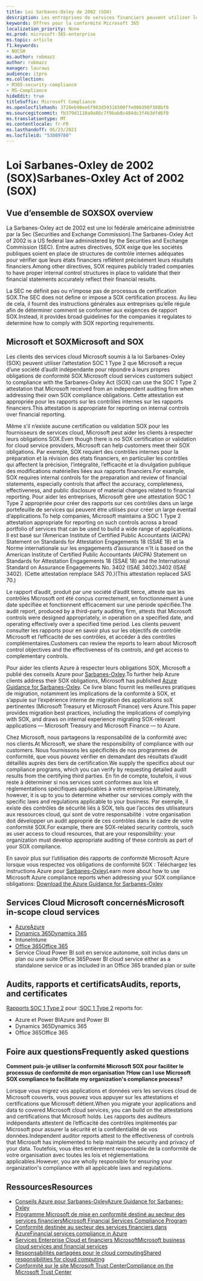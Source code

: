 ```yaml
---
title: Loi Sarbanes-Oxley de 2002 (SOX)
description: Les entreprises de services financiers peuvent utiliser les rapports de conformité Microsoft pour respecter la loi Sarbanes-Oxley.
keywords: Offres pour la conformité Microsoft 365
localization_priority: None
ms.prod: microsoft-365-enterprise
ms.topic: article
f1.keywords:
- NOCSH
ms.author: robmazz
author: robmazz
manager: laurawi
audience: itpro
ms.collection:
- M365-security-compliance
- MS-Compliance
hideEdit: true
titleSuffix: Microsoft Compliance
ms.openlocfilehash: 3720eb98ee6f903d59316500ffe008398f388bf0
ms.sourcegitcommit: fb379d1110a9a86c7f9bab8c484dc3f4b3dfd6f0
ms.translationtype: MT
ms.contentlocale: fr-FR
ms.lasthandoff: 06/23/2021
ms.locfileid: "53089788"
---
```

# <a name="sarbanes-oxley-act-of-2002-sox"></a><span data-ttu-id="ca76a-104">Loi Sarbanes-Oxley de 2002 (SOX)</span><span class="sxs-lookup"><span data-stu-id="ca76a-104">Sarbanes-Oxley Act of 2002 (SOX)</span></span>

## <a name="sox-overview"></a><span data-ttu-id="ca76a-105">Vue d’ensemble de SOX</span><span class="sxs-lookup"><span data-stu-id="ca76a-105">SOX overview</span></span>

<span data-ttu-id="ca76a-106">La Sarbanes-Oxley act de 2002 est une loi fédérale américaine administrée par la Sec (Securities and Exchange Commission).</span><span class="sxs-lookup"><span data-stu-id="ca76a-106">The Sarbanes-Oxley Act of 2002 is a US federal law administered by the Securities and Exchange Commission (SEC).</span></span> <span data-ttu-id="ca76a-107">Entre autres directives, SOX exige que les sociétés publiques soient en place de structures de contrôle internes adéquates pour vérifier que leurs états financiers reflètent précisément leurs résultats financiers.</span><span class="sxs-lookup"><span data-stu-id="ca76a-107">Among other directives, SOX requires publicly traded companies to have proper internal control structures in place to validate that their financial statements accurately reflect their financial results.</span></span>

<span data-ttu-id="ca76a-108">La SEC ne définit pas ou n’impose pas de processus de certification SOX.</span><span class="sxs-lookup"><span data-stu-id="ca76a-108">The SEC does not define or impose a SOX certification process.</span></span> <span data-ttu-id="ca76a-109">Au lieu de cela, il fournit des instructions générales aux entreprises qu’elle régule afin de déterminer comment se conformer aux exigences de rapport SOX.</span><span class="sxs-lookup"><span data-stu-id="ca76a-109">Instead, it provides broad guidelines for the companies it regulates to determine how to comply with SOX reporting requirements.</span></span>

## <a name="microsoft-and-sox"></a><span data-ttu-id="ca76a-110">Microsoft et SOX</span><span class="sxs-lookup"><span data-stu-id="ca76a-110">Microsoft and SOX</span></span>

<span data-ttu-id="ca76a-111">Les clients des services cloud Microsoft soumis à la loi Sarbanes-Oxley (SOX) peuvent utiliser l’attestation SOC 1 Type 2 que Microsoft a reçue d’une société d’audit indépendante pour répondre à leurs propres obligations de conformité SOX.</span><span class="sxs-lookup"><span data-stu-id="ca76a-111">Microsoft cloud services customers subject to compliance with the Sarbanes-Oxley Act (SOX) can use the SOC 1 Type 2 attestation that Microsoft received from an independent auditing firm when addressing their own SOX compliance obligations.</span></span> <span data-ttu-id="ca76a-112">Cette attestation est appropriée pour les rapports sur les contrôles internes sur les rapports financiers.</span><span class="sxs-lookup"><span data-stu-id="ca76a-112">This attestation is appropriate for reporting on internal controls over financial reporting.</span></span>

<span data-ttu-id="ca76a-113">Même s’il n’existe aucune certification ou validation SOX pour les fournisseurs de services cloud, Microsoft peut aider les clients à respecter leurs obligations SOX.</span><span class="sxs-lookup"><span data-stu-id="ca76a-113">Even though there is no SOX certification or validation for cloud service providers, Microsoft can help customers meet their SOX obligations.</span></span> <span data-ttu-id="ca76a-114">Par exemple, SOX requiert des contrôles internes pour la préparation et la révision des états financiers, en particulier les contrôles qui affectent la précision, l’intégralité, l’efficacité et la divulgation publique des modifications matérielles liées aux rapports financiers.</span><span class="sxs-lookup"><span data-stu-id="ca76a-114">For example, SOX requires internal controls for the preparation and review of financial statements, especially controls that affect the accuracy, completeness, effectiveness, and public disclosure of material changes related to financial reporting.</span></span> <span data-ttu-id="ca76a-115">Pour aider les entreprises, Microsoft gère une attestation SOC 1 Type 2 appropriée pour créer des rapports sur ces contrôles dans un large portefeuille de services qui peuvent être utilisés pour créer un large éventail d’applications.</span><span class="sxs-lookup"><span data-stu-id="ca76a-115">To help companies, Microsoft maintains a SOC 1 Type 2 attestation appropriate for reporting on such controls across a broad portfolio of services that can be used to build a wide range of applications.</span></span> <span data-ttu-id="ca76a-116">Il est basé sur l’American Institute of Certified Public Accountants (AICPA) Statement on Standards for Attestation Engagements 18 (SSAE 18) et la Norme internationale sur les engagements d’assurance n'</span><span class="sxs-lookup"><span data-stu-id="ca76a-116">It is based on the American Institute of Certified Public Accountants (AICPA) Statement on Standards for Attestation Engagements 18 (SSAE 18) and the International Standard on Assurance Engagements No.</span></span> <span data-ttu-id="ca76a-117">3402 (ISAE 3402).</span><span class="sxs-lookup"><span data-stu-id="ca76a-117">3402 (ISAE 3402).</span></span> <span data-ttu-id="ca76a-118">(Cette attestation remplace SAS 70.)</span><span class="sxs-lookup"><span data-stu-id="ca76a-118">(This attestation replaced SAS 70.)</span></span>

<span data-ttu-id="ca76a-119">Le rapport d’audit, produit par une société d’audit tierce, atteste que les contrôles Microsoft ont été conçus correctement, en fonctionnement à une date spécifiée et fonctionnent efficacement sur une période spécifiée.</span><span class="sxs-lookup"><span data-stu-id="ca76a-119">The audit report, produced by a third-party auditing firm, attests that Microsoft controls were designed appropriately, in operation on a specified date, and operating effectively over a specified time period.</span></span> <span data-ttu-id="ca76a-120">Les clients peuvent consulter les rapports pour en savoir plus sur les objectifs de contrôle Microsoft et l’efficacité de ses contrôles, et accéder à des contrôles complémentaires.</span><span class="sxs-lookup"><span data-stu-id="ca76a-120">Customers can review the reports to learn about Microsoft control objectives and the effectiveness of its controls, and get access to complementary controls.</span></span>

<span data-ttu-id="ca76a-121">Pour aider les clients Azure à respecter leurs obligations SOX, Microsoft a publié des conseils Azure pour [Sarbanes-Oxley](https://aka.ms/Azure-SOX-Guide).</span><span class="sxs-lookup"><span data-stu-id="ca76a-121">To further help Azure clients address their SOX obligations, Microsoft has published [Azure Guidance for Sarbanes-Oxley](https://aka.ms/Azure-SOX-Guide).</span></span> <span data-ttu-id="ca76a-122">Ce livre blanc fournit les meilleures pratiques de migration, notamment les implications de la conformité à SOX, et s’appuie sur l’expérience interne de migration des applications soX pertinentes (Microsoft Treasury et Microsoft Finance) vers Azure.</span><span class="sxs-lookup"><span data-stu-id="ca76a-122">This paper provides migration best practices, including the implications of complying with SOX, and draws on internal experience migrating SOX-relevant applications — Microsoft Treasury and Microsoft Finance — to Azure.</span></span>

<span data-ttu-id="ca76a-123">Chez Microsoft, nous partageons la responsabilité de la conformité avec nos clients.</span><span class="sxs-lookup"><span data-stu-id="ca76a-123">At Microsoft, we share the responsibility of compliance with our customers.</span></span> <span data-ttu-id="ca76a-124">Nous fournissons les spécificités de nos programmes de conformité, que vous pouvez vérifier en demandant des résultats d’audit détaillés auprès des tiers de certification.</span><span class="sxs-lookup"><span data-stu-id="ca76a-124">We supply the specifics about our compliance programs, which you can verify by requesting detailed audit results from the certifying third parties.</span></span> <span data-ttu-id="ca76a-125">En fin de compte, toutefois, il vous reste à déterminer si nos services sont conformes aux lois et réglementations spécifiques applicables à votre entreprise.</span><span class="sxs-lookup"><span data-stu-id="ca76a-125">Ultimately, however, it is up to you to determine whether our services comply with the specific laws and regulations applicable to your business.</span></span> <span data-ttu-id="ca76a-126">Par exemple, il existe des contrôles de sécurité liés à SOX, tels que l’accès des utilisateurs aux ressources cloud, qui sont de votre responsabilité : votre organisation doit développer un audit approprié de ces contrôles dans le cadre de votre conformité SOX.</span><span class="sxs-lookup"><span data-stu-id="ca76a-126">For example, there are SOX-related security controls, such as user access to cloud resources, that are your responsibility: your organization must develop appropriate auditing of these controls as part of your SOX compliance.</span></span>

<span data-ttu-id="ca76a-127">En savoir plus sur l’utilisation des rapports de conformité Microsoft Azure lorsque vous respectez vos obligations de conformité SOX : Téléchargez les instructions Azure pour [Sarbanes-Oxley](https://aka.ms/Azure-SOX-Guide)</span><span class="sxs-lookup"><span data-stu-id="ca76a-127">Learn more about how to use Microsoft Azure compliance reports when addressing your SOX compliance obligations: [Download the Azure Guidance for Sarbanes-Oxley](https://aka.ms/Azure-SOX-Guide)</span></span>

## <a name="microsoft-in-scope-cloud-services"></a><span data-ttu-id="ca76a-128">Services Cloud Microsoft concernés</span><span class="sxs-lookup"><span data-stu-id="ca76a-128">Microsoft in-scope cloud services</span></span>

- [<span data-ttu-id="ca76a-129">Azure</span><span class="sxs-lookup"><span data-stu-id="ca76a-129">Azure</span></span>](https://aka.ms/AzureCompliance)
- [<span data-ttu-id="ca76a-130">Dynamics 365</span><span class="sxs-lookup"><span data-stu-id="ca76a-130">Dynamics 365</span></span>](https://aka.ms/d365-compliance-list)
- <span data-ttu-id="ca76a-131">Intune</span><span class="sxs-lookup"><span data-stu-id="ca76a-131">Intune</span></span>
- [<span data-ttu-id="ca76a-132">Office 365</span><span class="sxs-lookup"><span data-stu-id="ca76a-132">Office 365</span></span>](https://go.microsoft.com/fwlink/p/?LinkID=2077751)
- <span data-ttu-id="ca76a-133">Service Cloud Power BI soit en service autonome, soit inclus dans un plan ou une suite Office 365</span><span class="sxs-lookup"><span data-stu-id="ca76a-133">Power BI cloud service either as a standalone service or as included in an Office 365 branded plan or suite</span></span>

## <a name="audits-reports-and-certificates"></a><span data-ttu-id="ca76a-134">Audits, rapports et certificats</span><span class="sxs-lookup"><span data-stu-id="ca76a-134">Audits, reports, and certificates</span></span>

<span data-ttu-id="ca76a-135">[Rapports SOC 1 Type 2](offering-SOC.md) pour :</span><span class="sxs-lookup"><span data-stu-id="ca76a-135">[SOC 1 Type 2](offering-SOC.md) reports for:</span></span>

- <span data-ttu-id="ca76a-136">Azure et Power BI</span><span class="sxs-lookup"><span data-stu-id="ca76a-136">Azure and Power BI</span></span>
- <span data-ttu-id="ca76a-137">Dynamics 365</span><span class="sxs-lookup"><span data-stu-id="ca76a-137">Dynamics 365</span></span>
- <span data-ttu-id="ca76a-138">Office 365</span><span class="sxs-lookup"><span data-stu-id="ca76a-138">Office 365</span></span>

## <a name="frequently-asked-questions"></a><span data-ttu-id="ca76a-139">Foire aux questions</span><span class="sxs-lookup"><span data-stu-id="ca76a-139">Frequently asked questions</span></span>

<span data-ttu-id="ca76a-140">**Comment puis-je utiliser la conformité Microsoft SOX pour faciliter le processus de conformité de mon organisation ?**</span><span class="sxs-lookup"><span data-stu-id="ca76a-140">**How can I use Microsoft SOX compliance to facilitate my organization's compliance process?**</span></span>

<span data-ttu-id="ca76a-141">Lorsque vous migrez vos applications et données vers les services cloud de Microsoft couverts, vous pouvez vous appuyer sur les attestations et certifications que Microsoft détient.</span><span class="sxs-lookup"><span data-stu-id="ca76a-141">When you migrate your applications and data to covered Microsoft cloud services, you can build on the attestations and certifications that Microsoft holds.</span></span> <span data-ttu-id="ca76a-142">Les rapports des auditeurs indépendants attestent de l’efficacité des contrôles implémentés par Microsoft pour assurer la sécurité et la confidentialité de vos données.</span><span class="sxs-lookup"><span data-stu-id="ca76a-142">Independent auditor reports attest to the effectiveness of controls that Microsoft has implemented to help maintain the security and privacy of your data.</span></span> <span data-ttu-id="ca76a-143">Toutefois, vous êtes entièrement responsable de la conformité de votre organisation avec toutes les lois et réglementations applicables.</span><span class="sxs-lookup"><span data-stu-id="ca76a-143">However, you are wholly responsible for ensuring your organization's compliance with all applicable laws and regulations.</span></span>

## <a name="resources"></a><span data-ttu-id="ca76a-144">Ressources</span><span class="sxs-lookup"><span data-stu-id="ca76a-144">Resources</span></span>

- [<span data-ttu-id="ca76a-145">Conseils Azure pour Sarbanes-Oxley</span><span class="sxs-lookup"><span data-stu-id="ca76a-145">Azure Guidance for Sarbanes-Oxley</span></span>](https://aka.ms/Azure-SOX-Guide)
- [<span data-ttu-id="ca76a-146">Programme Microsoft de mise en conformité destiné au secteur des services financiers</span><span class="sxs-lookup"><span data-stu-id="ca76a-146">Microsoft Financial Services Compliance Program</span></span>](https://www.microsoft.com/download/details.aspx?id=55332)
- [<span data-ttu-id="ca76a-147">Conformité destinée au secteur des services financiers dans Azure</span><span class="sxs-lookup"><span data-stu-id="ca76a-147">Financial services compliance in Azure</span></span>](https://azure.microsoft.com/resources/videos/azurecon-2015-financial-services-compliance-in-azure/)
- [<span data-ttu-id="ca76a-148">Services Enterprise Cloud et financiers Microsoft</span><span class="sxs-lookup"><span data-stu-id="ca76a-148">Microsoft business cloud services and financial services</span></span>](https://www.microsoft.com/trustcenter/cloudservices/financialservices)
- [<span data-ttu-id="ca76a-149">Responsabilités partagées pour le cloud computing</span><span class="sxs-lookup"><span data-stu-id="ca76a-149">Shared responsibilities for cloud computing</span></span>](https://aka.ms/sharedresponsibility)
- [<span data-ttu-id="ca76a-150">Conformité sur le site Microsoft Trust Center</span><span class="sxs-lookup"><span data-stu-id="ca76a-150">Compliance on the Microsoft Trust Center</span></span>](https://www.microsoft.com/trust-center/compliance/compliance-overview)
